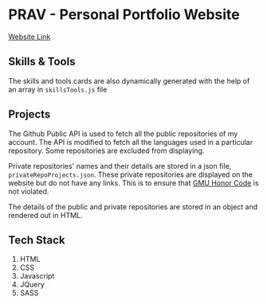 # PRAV - Personal Portfolio Website

[Website Link](https://snazzy-cocada-b041d4.netlify.app/)

## Skills & Tools

The skills and tools cards are also dynamically generated with the help of an array in `skillsTools.js` file

## Projects

The Github Public API is used to fetch all the public repositories of my account. The API is modified to fetch all the languages used in a particular repository. Some repositories are excluded from displaying. 

Private repositories' names and their details are stored in a json file, `privateRepoProjects.json`. These private repositories are displayed on the website but do not have any links. This is to ensure that [GMU Honor Code](https://oai.gmu.edu/full-honor-code-document/) is not violated.

The details of the public and private repositories are stored in an object and rendered out in HTML.

## Tech Stack
1. HTML
2. CSS
3. Javascript
4. JQuery
5. SASS